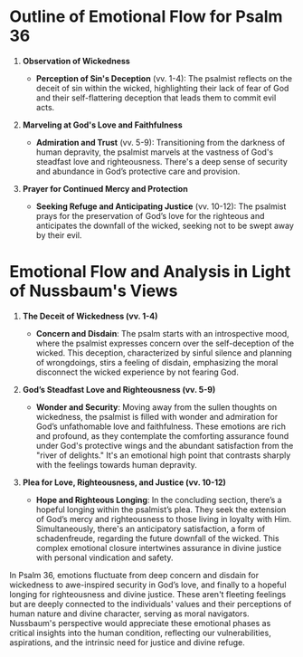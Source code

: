 # Outline of Emotional Flow for Psalm 36

1. **Observation of Wickedness**
    - **Perception of Sin's Deception** (vv. 1-4): The psalmist reflects on the deceit of sin within the wicked, highlighting their lack of fear of God and their self-flattering deception that leads them to commit evil acts.
    
2. **Marveling at God's Love and Faithfulness**
    - **Admiration and Trust** (vv. 5-9): Transitioning from the darkness of human depravity, the psalmist marvels at the vastness of God's steadfast love and righteousness. There's a deep sense of security and abundance in God’s protective care and provision.
    
3. **Prayer for Continued Mercy and Protection**
    - **Seeking Refuge and Anticipating Justice** (vv. 10-12): The psalmist prays for the preservation of God’s love for the righteous and anticipates the downfall of the wicked, seeking not to be swept away by their evil.

# Emotional Flow and Analysis in Light of Nussbaum's Views

1. **The Deceit of Wickedness (vv. 1-4)**
    - **Concern and Disdain**: The psalm starts with an introspective mood, where the psalmist expresses concern over the self-deception of the wicked. This deception, characterized by sinful silence and planning of wrongdoings, stirs a feeling of disdain, emphasizing the moral disconnect the wicked experience by not fearing God.
    
2. **God’s Steadfast Love and Righteousness (vv. 5-9)**
    - **Wonder and Security**: Moving away from the sullen thoughts on wickedness, the psalmist is filled with wonder and admiration for God’s unfathomable love and faithfulness. These emotions are rich and profound, as they contemplate the comforting assurance found under God's protective wings and the abundant satisfaction from the "river of delights." It's an emotional high point that contrasts sharply with the feelings towards human depravity.
    
3. **Plea for Love, Righteousness, and Justice (vv. 10-12)**
    - **Hope and Righteous Longing**: In the concluding section, there’s a hopeful longing within the psalmist’s plea. They seek the extension of God’s mercy and righteousness to those living in loyalty with Him. Simultaneously, there's an anticipatory satisfaction, a form of schadenfreude, regarding the future downfall of the wicked. This complex emotional closure intertwines assurance in divine justice with personal vindication and safety.

In Psalm 36, emotions fluctuate from deep concern and disdain for wickedness to awe-inspired security in God’s love, and finally to a hopeful longing for righteousness and divine justice. These aren't fleeting feelings but are deeply connected to the individuals' values and their perceptions of human nature and divine character, serving as moral navigators. Nussbaum's perspective would appreciate these emotional phases as critical insights into the human condition, reflecting our vulnerabilities, aspirations, and the intrinsic need for justice and divine refuge.
